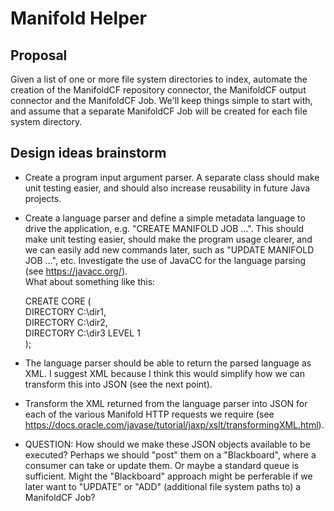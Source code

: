 # Manifold Helper  

## Proposal  
Given a list of one or more file system directories to index, automate the creation of the ManifoldCF repository connector, the ManifoldCF output connector and the ManifoldCF Job. We'll keep things simple to start with, and assume that a separate ManifoldCF Job will be created for each file system directory.

## Design ideas brainstorm  
* Create a program input argument parser. A separate class should make unit testing easier, and should also increase reusability 
in future Java projects.  

* Create a language parser and define a simple metadata language to drive the application, e.g.
"CREATE MANIFOLD JOB ...". This should make unit testing easier, should make the program usage clearer, and we can easily add new commands 
later, such as "UPDATE MANIFOLD JOB ...", etc. Investigate the use of JavaCC for the language parsing (see https://javacc.org/).  
What about something like this:  

  CREATE CORE (  
    DIRECTORY C:\dir1,  
    DIRECTORY C:\dir2,  
    DIRECTORY C:\dir3 LEVEL 1  
  );

* The language parser should be able to return the parsed language as XML. I suggest XML because I think this would simplify how we can transform this into JSON (see the next point).
* Transform the XML returned from the language parser into JSON for each of the various Manifold HTTP requests we require (see https://docs.oracle.com/javase/tutorial/jaxp/xslt/transformingXML.html). 
* QUESTION: How should we make these JSON objects available to be executed? Perhaps we should "post" them on a "Blackboard", where a consumer can take or update them. Or maybe a standard queue is sufficient. Might the "Blackboard" approach might be perferable if we later want to "UPDATE" or "ADD" (additional file system paths to) a ManifoldCF Job?

